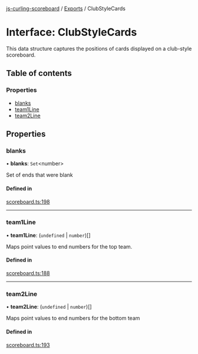 [js-curling-scoreboard](../README.md) / [Exports](../modules.md) / ClubStyleCards

# Interface: ClubStyleCards

This data structure captures the positions of cards displayed on a club-style scoreboard.

## Table of contents

### Properties

- [blanks](clubstylecards.md#blanks)
- [team1Line](clubstylecards.md#team1line)
- [team2Line](clubstylecards.md#team2line)

## Properties

### blanks

• **blanks**: `Set`<number\>

Set of ends that were blank

#### Defined in

[scoreboard.ts:198](https://github.com/trianglecurling/js-curling-scoreboard/blob/5f36fa5/scoreboard.ts#L198)

___

### team1Line

• **team1Line**: (`undefined` \| `number`)[]

Maps point values to end numbers for the top team.

#### Defined in

[scoreboard.ts:188](https://github.com/trianglecurling/js-curling-scoreboard/blob/5f36fa5/scoreboard.ts#L188)

___

### team2Line

• **team2Line**: (`undefined` \| `number`)[]

Maps point values to end numbers for the bottom team

#### Defined in

[scoreboard.ts:193](https://github.com/trianglecurling/js-curling-scoreboard/blob/5f36fa5/scoreboard.ts#L193)
